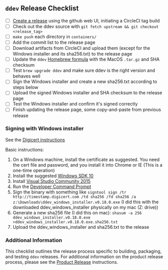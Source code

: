 ## `ddev` Release Checklist 

- [ ] [Create a release](https://github.com/drud/ddev/releases/new) using the github web UI, initiating a CircleCI tag build
- [ ] Check out the ddev source with `git fetch upstream && git checkout <release_tag>`
- [ ] `make push` each directory in `containers/`
- [ ] Add the commit list to the release page
- [ ] Download artifacts from CircleCI and upload them (except for the Windows installer and its sha256.txt) to the release page
- [ ] Update the `ddev` [Homebrew formula](https://github.com/drud/homebrew-ddev) with the MacOS `.tar.gz` and SHA checksum
- [ ] Test `brew upgrade ddev` and make sure ddev is the right version and behaves well
- [ ] Sign the Windows installer and create a new sha256.txt according to steps below
- [ ] Upload the signed Windows installer and SHA checksum to the release page
- [ ] Test the Windows installer and confirm it's signed correctly
- [ ] Finish updating the release page, some copy-and-paste from previous release

### Signing with Windows installer

See the [Digicert instructions](https://www.digicert.com/code-signing/signcode-signtool-command-line.htm)

Basic instructions:
1. On a Windows machine, install the certificate as suggested. You need the cert file and password, and you install it into Chrome or IE (This is a one-time operation)
2. Install the suggested [Windows SDK 10](https://developer.microsoft.com/en-us/windows/downloads/windows-10-sdk)
3. Install [Visual Studio Community 2015](https://msdn.microsoft.com/en-us/library/mt613162.aspx)
4. Run the [Developer Command Prompt](https://docs.microsoft.com/en-us/dotnet/framework/tools/developer-command-prompt-for-vs)
5. Sign the binary with something like `signtool sign /tr http://timestamp.digicert.com /td sha256 /fd sha256 /a z:\Downloads\ddev_windows_installer.v0.18.0.exe` (I did this with the downloaded ddev_windows_installer physically on my mac (Z: drive))
6. Generate a new sha256 file (I did this on mac): `shasum -a 256 ddev_windows_installer.v0.18.0.exe >ddev_windows_installer.v0.18.0.exe.sha256.txt`
7. Upload the ddev_windows_installer and sha256.txt to the release

### Additional Information

This checklist outlines the release process specific to building, packaging, and testing `ddev` releases.  For additional information on the product release process, please see the [Product Release](https://github.com/drud/community/blob/master/development/product_release.md) instructions.

